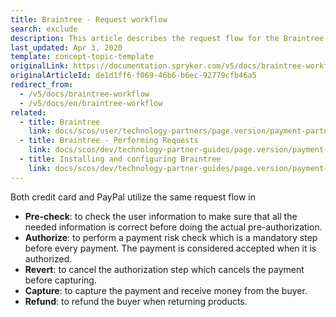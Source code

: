 ```yaml
---
title: Braintree - Request workflow
search: exclude
description: This article describes the request flow for the Braintree module in the Spryker Commerce OS.
last_updated: Apr 3, 2020
template: concept-topic-template
originalLink: https://documentation.spryker.com/v5/docs/braintree-workflow
originalArticleId: de1d1ff6-f069-46b6-b6ec-92779cfb46a5
redirect_from:
  - /v5/docs/braintree-workflow
  - /v5/docs/en/braintree-workflow
related:
  - title: Braintree
    link: docs/scos/user/technology-partners/page.version/payment-partners/braintree.html
  - title: Braintree - Performing Requests
    link: docs/scos/dev/technology-partner-guides/page.version/payment-partners/braintree/braintree-performing-requests.html
  - title: Installing and configuring Braintree
    link: docs/scos/dev/technology-partner-guides/page.version/payment-partners/braintree/installing-and-configuring-braintree.html
---
```


Both credit card and PayPal utilize the same request flow in

* <b>Pre-check</b>: to check the user information to make sure that all the needed information is correct before doing the actual pre-authorization.
* <b>Authorize</b>: to perform a payment risk check which is a mandatory step before every payment. The payment is considered accepted when it is authorized.
* <b>Revert</b>: to cancel the authorization step which cancels the payment before capturing.
* <b>Capture</b>: to capture the payment and receive money from the buyer.
* <b>Refund</b>: to refund the buyer when returning products.

